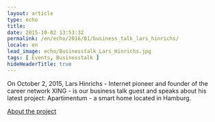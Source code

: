 ```yaml
---
layout: article
type: echo
title:
date: 2015-10-02 13:53:32
permalink: /en/echo/2016/01/business_talk_lars_hinrichs/
locale: en
lead_image: echo/Businesstalk_Lars_Hinrichs.jpg
tags: [ Events, Businesstalk ]
hideHeaderTitle: true
---
```



On October 2, 2015, Lars Hinrichs - Internet pioneer and founder of the career network XING - is our business talk guest and speaks about his latest project: Apartimentum - a smart home located in Hamburg.

[About the project](http://www.apartimentum.com/#!home/mainPage)
